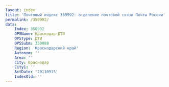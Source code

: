 ```yaml
---
layout: index
title: 'Почтовый индекс 350992: отделение почтовой связи Почты России'
permalink: /350992/
data:
    Index: 350992
    OPSName: Краснодар-ДТИ
    OPSType: ДТИ
    OPSSubm: 350088
    Region: 'Краснодарский край'
    Autonom: ''
    Area: ''
    City: Краснодар
    City1: ''
    ActDate: '20110915'
    IndexOld: ''
---
```

